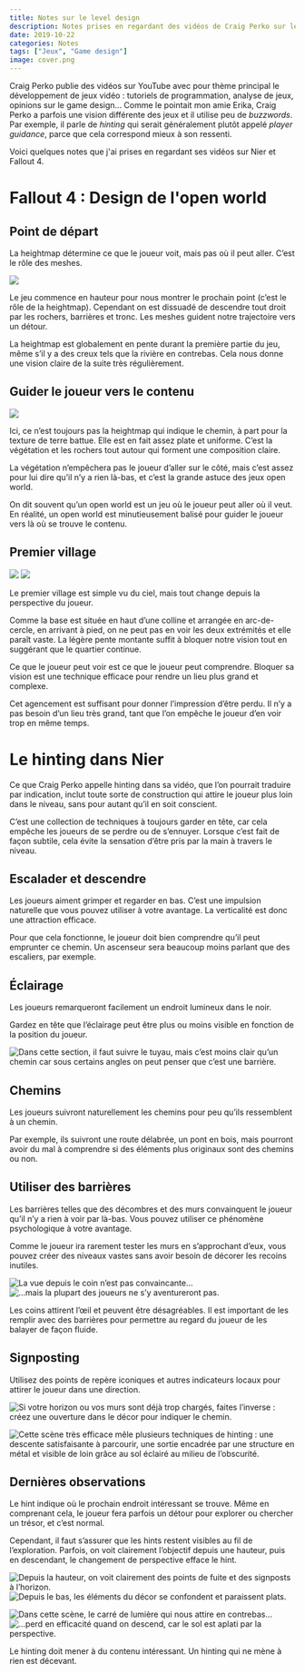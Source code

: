 ```yaml
---
title: Notes sur le level design
description: Notes prises en regardant des vidéos de Craig Perko sur le level design de Nier et Fallout 4.
date: 2019-10-22
categories: Notes
tags: ["Jeux", "Game design"]
image: cover.png
---
```


Craig Perko publie des vidéos sur YouTube avec pour thème principal le développement de jeux vidéo : tutoriels de programmation, analyse de jeux, opinions sur le game design... Comme le pointait mon amie Erika, Craig Perko a parfois une vision différente des jeux et il utilise peu de *buzzwords*. Par exemple, il parle de *hinting* qui serait généralement plutôt appelé *player guidance*, parce que cela correspond mieux à son ressenti.

Voici quelques notes que j'ai prises en regardant ses vidéos sur Nier et Fallout 4.

# Fallout 4 : Design de l'open world

## Point de départ

La heightmap détermine ce que le joueur voit, mais pas où il peut aller. C’est le rôle des meshes.​

![](intro.png)

Le jeu commence en hauteur pour nous montrer le prochain point (c’est le rôle de la heightmap). Cependant on est dissuadé de descendre tout droit par les rochers, barrières et tronc. Les meshes guident notre trajectoire vers un détour.​

La heightmap est globalement en pente durant la première partie du jeu, même s’il y a des creux tels que la rivière en contrebas. Cela nous donne une vision claire de la suite très régulièrement.​

## Guider le joueur vers le contenu

![](chemin.png)

Ici, ce n’est toujours pas la heightmap qui indique le chemin, à part pour la texture de terre battue. Elle est en fait assez plate et uniforme. C’est la végétation et les rochers tout autour qui forment une composition claire.​

La végétation n’empêchera pas le joueur d’aller sur le côté, mais c’est assez pour lui dire qu’il n’y a rien là-bas, et c’est la grande astuce des jeux open world.​

On dit souvent qu’un open world est un jeu où le joueur peut aller où il veut. En réalité, un open world est minutieusement balisé pour guider le joueur vers là où se trouve le contenu.​

## Premier village

![](ville-top.png) ![](ville-foot.png)

Le premier village est simple vu du ciel, mais tout change depuis la perspective du joueur.​

Comme la base est située en haut d’une colline et arrangée en arc-de-cercle, en arrivant à pied, on ne peut pas en voir les deux extrémités et elle paraît vaste. La légère pente montante suffit à bloquer notre vision tout en suggérant que le quartier continue.​

Ce que le joueur peut voir est ce que le joueur peut comprendre. Bloquer sa vision est une technique efficace pour rendre un lieu plus grand et complexe.​

Cet agencement est suffisant pour donner l’impression d’être perdu. Il n’y a pas besoin d’un lieu très grand, tant que l’on empêche le joueur d’en voir trop en même temps.​

# Le hinting dans Nier

Ce que Craig Perko appelle hinting dans sa vidéo, que l’on pourrait traduire par indication, inclut toute sorte de construction qui attire le joueur plus loin dans le niveau, sans pour autant qu’il en soit conscient.

C’est une collection de techniques à toujours garder en tête, car cela empêche les joueurs de se perdre ou de s’ennuyer. Lorsque c’est fait de façon subtile, cela évite la sensation d’être pris par la main à travers le niveau.

## Escalader et descendre

Les joueurs aiment grimper et regarder en bas. C’est une impulsion naturelle que vous pouvez utiliser à votre avantage. La verticalité est donc une attraction efficace.

Pour que cela fonctionne, le joueur doit bien comprendre qu’il peut emprunter ce chemin. Un ascenseur sera beaucoup moins parlant que des escaliers, par exemple.

## Éclairage

Les joueurs remarqueront facilement un endroit lumineux dans le noir.

Gardez en tête que l’éclairage peut être plus ou moins visible en fonction de la position du joueur.

![](tuyau.png "Dans cette section, il faut suivre le tuyau, mais c’est moins clair qu’un chemin car sous certains angles on peut penser que c’est une barrière.")

## Chemins

Les joueurs suivront naturellement les chemins pour peu qu’ils ressemblent à un chemin.

Par exemple, ils suivront une route délabrée, un pont en bois, mais pourront avoir du mal à comprendre si des éléments plus originaux sont des chemins ou non.

## Utiliser des barrières

Les barrières telles que des décombres et des murs convainquent le joueur qu’il n’y a rien à voir par là-bas. Vous pouvez utiliser ce phénomène psychologique à votre avantage.

Comme le joueur ira rarement tester les murs en s’approchant d’eux, vous pouvez créer des niveaux vastes sans avoir besoin de décorer les recoins inutiles.

![](coin1.png "La vue depuis le coin n’est pas convaincante...") ![](coin2.png "...mais la plupart des joueurs ne s’y aventureront pas.")

Les coins attirent l’œil et peuvent être désagréables. Il est important de les remplir avec des barrières pour permettre au regard du joueur de les balayer de façon fluide.

## Signposting

Utilisez des points de repère iconiques et autres indicateurs locaux pour attirer le joueur dans une direction.

![](horizon.png "Si votre horizon ou vos murs sont déjà trop chargés, faites l’inverse : créez une ouverture dans le décor pour indiquer le chemin.")

![](scene.png "Cette scène très efficace mêle plusieurs techniques de hinting : une descente satisfaisante à parcourir, une sortie encadrée par une structure en métal et visible de loin grâce au sol éclairé au milieu de l’obscurité.")

## Dernières observations

Le hint indique où le prochain endroit intéressant se trouve. Même en comprenant cela, le joueur fera parfois un détour pour explorer ou chercher un trésor, et c’est normal.

Cependant, il faut s’assurer que les hints restent visibles au fil de l’exploration. Parfois, on voit clairement l’objectif depuis une hauteur, puis en descendant, le changement de perspective efface le hint.

![](pdv.png "Depuis la hauteur, on voit clairement des points de fuite et des signposts à l’horizon.") ![](pdv-bas.png "Depuis le bas, les éléments du décor se confondent et paraissent plats.")

![](scene.png "Dans cette scène, le carré de lumière qui nous attire en contrebas...") ![](scene-bas.png "...perd en efficacité quand on descend, car le sol est aplati par la perspective.")

Le hinting doit mener à du contenu intéressant. Un hinting qui ne mène à rien est décevant.
